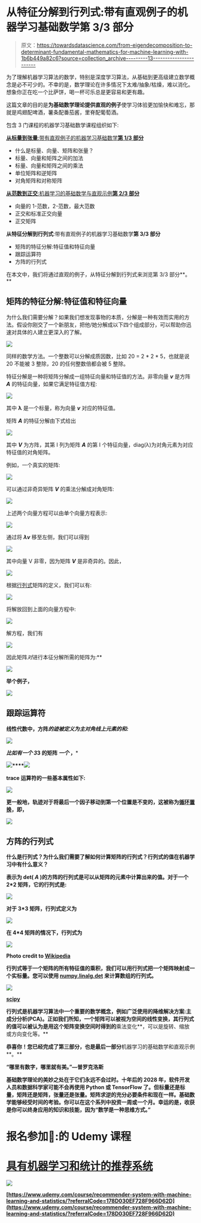 # 从特征分解到行列式:带有直观例子的机器学习基础数学第 3/3 部分

> 原文：<https://towardsdatascience.com/from-eigendecomposition-to-determinant-fundamental-mathematics-for-machine-learning-with-1b6b449a82c6?source=collection_archive---------13----------------------->

为了理解机器学习算法的数学，特别是深度学习算法，从基础到更高级建立数学概念是必不可少的。不幸的是，数学理论在许多情况下太难/抽象/枯燥，难以消化。想象你正在吃一个比萨饼，喝一杯可乐总是更容易和更有趣。

这篇文章的目的是**为基础数学理论提供直观的例子**使学习体验更加愉快和难忘，那就是鸡翅配啤酒，薯条配番茄酱，里脊配葡萄酒。

包含 3 门课程的机器学习基础数学课程组织如下:

[**从标量到张量**:带有直观例子的机器学习基础数学**第 1/3 部分**](https://medium.com/@alina.li.zhang/from-scalar-to-tensor-fundamental-mathematics-for-machine-learning-with-intuitive-examples-part-163727dfea8d)

*   什么是标量、向量、矩阵和张量？
*   标量、向量和矩阵之间的加法
*   标量、向量和矩阵之间的乘法
*   单位矩阵和逆矩阵
*   对角矩阵和对称矩阵

[**从范数到正交**:机器学习的基础数学与直观示例**第 2/3 部分**](/from-norm-to-orthogonality-fundamental-mathematics-for-machine-learning-with-intuitive-examples-57bb898e69f2)

*   向量的 1-范数，2-范数，最大范数
*   正交和标准正交向量
*   正交矩阵

**从特征分解到行列式**:带有直观例子的机器学习基础数学**第 3/3 部分**

*   矩阵的特征分解:特征值和特征向量
*   跟踪运算符
*   方阵的行列式

在本文中，我们将通过直观的例子，从特征分解到行列式来浏览第 3/3 部分**。**

## 矩阵的特征分解:特征值和特征向量

为什么我们需要分解？如果我们想发现事物的本质，分解是一种有效而实用的方法。假设你刚交了一个新朋友，把他/她分解成以下四个组成部分，可以帮助你迅速对具体的人建立更深入的了解。

![](img/c1ca81f7e19f4e97e2c0efd9942ebfe6.png)

同样的数学方法。一个整数可以分解成质因数，比如 20 = 2 * 2 * 5，也就是说 20 不能被 3 整除，20 的任何整数倍都会被 5 整除。

特征分解是一种将矩阵分解成一组特征向量和特征值的方法。非零向量 ***v*** 是方阵 ***A*** 的特征向量，如果它满足特征值方程:

![](img/f239794c5adcb680898680b344e5c471.png)

其中 **λ** 是一个标量，称为向量 ***v*** 对应的特征值。

矩阵 ***A*** 的特征分解由下式给出

![](img/53b38884ec0e9580d5ad05bf3926980d.png)

其中 ***V*** 为方阵，其第 I 列为矩阵 ***A*** 的第 I 个特征向量，diag(λ)为对角元素为对应特征值的对角矩阵。

例如，一个真实的矩阵:

![](img/915899f4519c14954e692f790dd6a8e6.png)

可以通过非奇异矩阵 ***V*** 的乘法分解成对角矩阵:

![](img/c605d4f05fe62e1c3884bd23799b6254.png)

上述两个向量方程可以由单个向量方程表示:

![](img/6acb9fc169abb474fa9c2719941892eb.png)

通过将 ***λv*** 移至左侧，我们可以得到

![](img/62f08a60ba8e51f3b06b6ce74fd9c674.png)

其中向量 V 非零，因为矩阵 ***V*** 是非奇异的。因此，

![](img/836aac1cb59b62d8b4a0f2884bb5c92d.png)

根据[行列式](https://en.wikipedia.org/wiki/Determinant)矩阵的定义，我们可以有:

![](img/9a81576f09a9f071a2fccf9f4518a82e.png)

将解放回到上面的向量方程中:

![](img/48cc079cea25ed6a477ec3754e83b086.png)

解方程，我们有

![](img/700d606143c5ee4f5cfd59535291c612.png)

因此矩阵*对*进行本征分解所需的矩阵为:**

**![](img/5bd11b9e1ab45f840b84fa2155c16696.png)**

**举个例子，**

**![](img/e4b7fc671c5cd40f22f2b7bf53cc01cc.png)**

## **跟踪运算符**

**线性代数中，方阵*的迹被定义为主对角线上元素的和:***

***![](img/1a03a7b6cbe77ed7de353a74b713e4f5.png)***

***比如有一个 3*3 的矩阵 ***一个*** ，***

**![](img/439849784a2edc657d4fb5bb1ccb6b55.png)****![](img/46ca4cc31e2aa36f631f9a3341212bb3.png)**

**trace 运算符的一些基本属性如下:**

**![](img/f1696150f4259a4a4b2eb62d93669ed9.png)**

**更一般地，轨迹对于将最后一个因子移动到第一个位置是不变的，这被称为[循环置换](https://en.wikipedia.org/wiki/Cyclic_permutation)，即，**

**![](img/b85710a1b458abf50e16df09ee5d66e1.png)**

## **方阵的行列式**

**什么是行列式？为什么我们需要了解如何计算矩阵的行列式？行列式的值在机器学习中有什么意义？**

**表示为 det( ***A*** )的方阵的行列式是可以从矩阵的元素中计算出来的值。对于一个 2*2 矩阵，它的行列式是:**

**![](img/e5663bbce64756fb4ab1955eff1daf35.png)**

**对于 3*3 矩阵，行列式定义为**

**![](img/2245b8dc0715a94fee6f9a917ac551c8.png)**

**在 4*4 矩阵的情况下，行列式为**

**![](img/6b4c5f22cfb317ee51bcd3cf758180d6.png)**

**Photo credit to [Wikipedia](https://en.wikipedia.org/wiki/Determinant#Applications)**

**行列式等于一个矩阵的所有特征值的乘积，我们可以用行列式把一个矩阵映射成一个实标量。您可以使用 [numpy.linalg.det](https://docs.scipy.org/doc/numpy-1.13.0/reference/generated/numpy.linalg.det.html) 来计算数组的行列式。**

**![](img/dbece9371f6e98ea71a771fc5b9f2f91.png)**

**[scipy](https://docs.scipy.org/doc/numpy-1.13.0/reference/generated/numpy.linalg.det.html)**

**行列式是机器学习算法中一个重要的数学概念，例如广泛使用的降维解决方案:主成分分析(PCA)。正如我们所知，一个矩阵可以被视为空间的线性变换，其行列式的值可以被认为是用这个矩阵变换空间时得到的**乘法变化**，可以是旋转、缩放或方向变化等。**

**恭喜你！您已经完成了第三部分，也是最后一部分**机器学习的基础数学和直观示例**。**

**“哪里有数字，哪里就有美。”—普罗克洛斯**

**基础数学理论的美妙之处在于它们永远不会过时。十年后的 2028 年，软件开发人员和数据科学家可能不会再使用 Python 或 TensorFlow 了。但标量还是标量，矩阵还是矩阵，张量还是张量。矩阵求逆的充分必要条件和现在一样。基础数学能够经受时间的考验。你可以在这个系列中投资一周或一个月。幸运的是，收获是你可以终身应用的知识和技能，因为“数学是一种思维方式。”**

# **报名参加🦞:的 Udemy 课程**

# **[具有机器学习和统计的推荐系统](https://www.udemy.com/course/recommender-system-with-machine-learning-and-statistics/?referralCode=178D030EF728F966D62D)**

**![](img/1bc21612997f8444fd0645e2051bfaf4.png)**

**[https://www.udemy.com/course/recommender-system-with-machine-learning-and-statistics/?referralCode=178D030EF728F966D62D](https://www.udemy.com/course/recommender-system-with-machine-learning-and-statistics/?referralCode=178D030EF728F966D62D)**